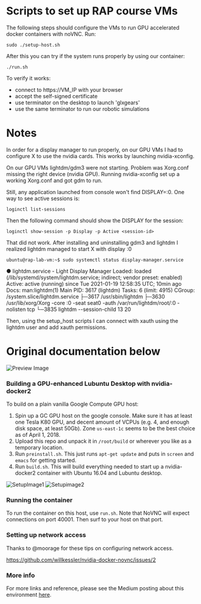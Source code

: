 # Scripts to set up RAP course VMs

The following steps should configure the VMs to run GPU accelerated docker containers with noVNC.
Run:

    sudo ./setup-host.sh

After this you can try if the system runs properly by using our container:

    ./run.sh
    
To verify it works: 
- connect to https://VM_IP with your browser
- accept the self-signed certificate
- use terminator on the desktop to launch 'glxgears'
- use the same terminator to run our robotic simulations

# Notes

In order for a display manager to run properly, on our GPU VMs I had to configure X to use the nvidia cards. This works by launching nvidia-xconfig.

On our GPU VMs lightdm/gdm3 were not starting. Problem was Xorg.conf missing the right device (nvidia GPU).
Running nvidia-xconfig set up a working Xorg.conf and got gdm to run.

Still, any application launched from console won't find DISPLAY=:0. One way to see active sessions is:

    loginctl list-sessions
  
Then the following command should show the DISPLAY for the session:

    loginctl show-session -p Display -p Active <session-id>
  
That did not work. After installing and uninstalling gdm3 and lightdm I realized lightdm managed to start X with display :0

    ubuntu@rap-lab-vm:~$ sudo systemctl status display-manager.service 
● lightdm.service - Light Display Manager
   Loaded: loaded (/lib/systemd/system/lightdm.service; indirect; vendor preset: enabled)
   Active: active (running) since Tue 2021-01-19 12:58:35 UTC; 10min ago
     Docs: man:lightdm(1)
 Main PID: 3617 (lightdm)
    Tasks: 6 (limit: 4915)
   CGroup: /system.slice/lightdm.service
           ├─3617 /usr/sbin/lightdm
           ├─3630 /usr/lib/xorg/Xorg -core :0 -seat seat0 -auth /var/run/lightdm/root/:0 -nolisten tcp
           └─3835 lightdm --session-child 13 20

Then, using the setup_host scripts I can connect with xauth using the lightdm user and add xauth permissions.


# Original documentation below


![Preview Image](https://cdn-images-1.medium.com/max/1600/1*wKNrdA3rqpHZU82DU4gVPA.gif)

### Building a GPU-enhanced Lubuntu Desktop with nvidia-docker2

To build on a plain vanilla Google Compute GPU host:

1. Spin up a GC GPU host on the google console.  Make sure it has at least one Tesla K80 GPU, and decent amount of VCPUs (e.g. 4, and enough disk space, at least 50Gb). Zone `us-east-1c` seems to be the best choice as of April 1, 2018.
1. Upload this repo and unpack it in `/root/build` or wherever you like as a temporary location.
1. Run `preinstall.sh`. This just runs `apt-get update` and puts in `screen` and `emacs` for getting started.
1. Run `build.sh`. This will build everything needed to start up a nvidia-docker2 container with Ubuntu 16.04 and Lubuntu desktop.

![SetupImage1](https://user-images.githubusercontent.com/176268/38177239-00283584-35b3-11e8-9c84-4f788120caca.png)
![Setupimage2](https://user-images.githubusercontent.com/176268/38177244-0b6b4d3c-35b3-11e8-8605-ed184afa59a6.png)

### Running the container

To run the container on this host, use `run.sh`. Note that NoVNC will
expect connections on port 40001. Then surf to your host on that port.

### Setting up network access

Thanks to @moorage for these tips on configuring network access.

https://github.com/willkessler/nvidia-docker-novnc/issues/2


### More info

For more links and reference, please see the Medium posting about this environment [here](https://engineering.udacity.com/creating-a-gpu-enhanced-virtual-desktop-for-udacity-497bdd91a505).


